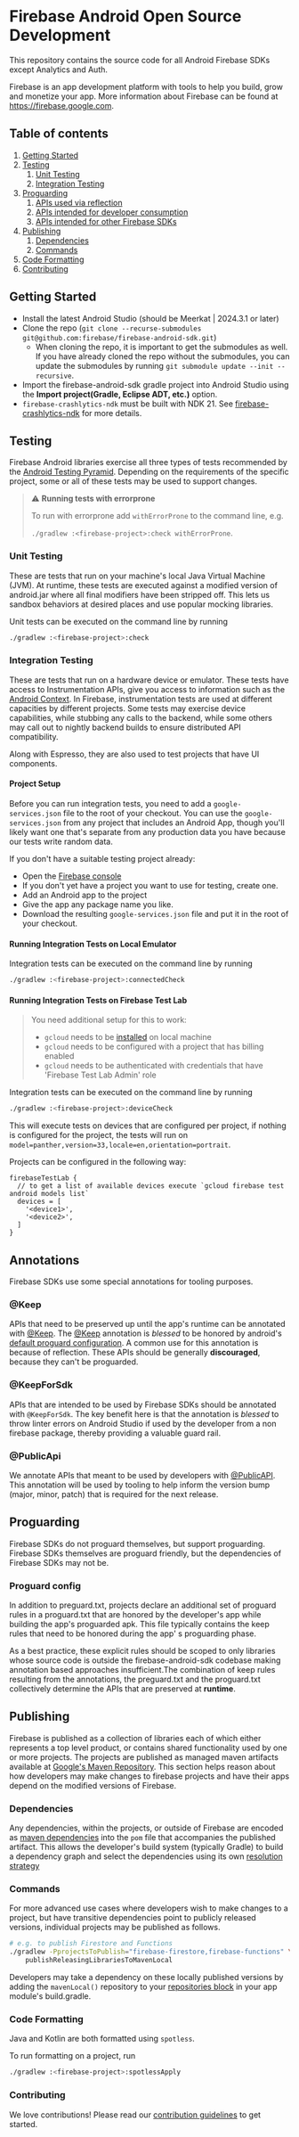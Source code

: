 # Firebase Android Open Source Development

This repository contains the source code for all Android Firebase SDKs except Analytics and Auth.

Firebase is an app development platform with tools to help you build, grow and monetize your app.
More information about Firebase can be found at https://firebase.google.com.

## Table of contents

1. [Getting Started](#getting-started)
1. [Testing](#testing)
   1. [Unit Testing](#unit-testing)
   1. [Integration Testing](#integration-testing)
1. [Proguarding](#proguarding)
   1. [APIs used via reflection](#APIs-used-via-reflection)
   1. [APIs intended for developer consumption](#APIs-intended-for-developer-consumption)
   1. [APIs intended for other Firebase SDKs](#APIs-intended-for-other-firebase-sdks)
1. [Publishing](#publishing)
   1. [Dependencies](#dependencies)
   1. [Commands](#commands)
1. [Code Formatting](#code-formatting)
1. [Contributing](#contributing)

## Getting Started

- Install the latest Android Studio (should be Meerkat | 2024.3.1 or later)
- Clone the repo (`git clone --recurse-submodules git@github.com:firebase/firebase-android-sdk.git`)
  - When cloning the repo, it is important to get the submodules as well. If you have already cloned
    the repo without the submodules, you can update the submodules by running
    `git submodule update --init --recursive`.
- Import the firebase-android-sdk gradle project into Android Studio using the **Import
  project(Gradle, Eclipse ADT, etc.)** option.
- `firebase-crashlytics-ndk` must be built with NDK 21. See
  [firebase-crashlytics-ndk](firebase-crashlytics-ndk/README.md) for more details.

## Testing

Firebase Android libraries exercise all three types of tests recommended by the
[Android Testing Pyramid](https://developer.android.com/training/testing/fundamentals#testing-pyramid).
Depending on the requirements of the specific project, some or all of these tests may be used to
support changes.

> :warning: **Running tests with errorprone**
>
> To run with errorprone add `withErrorProne` to the command line, e.g.
>
> `./gradlew :<firebase-project>:check withErrorProne`.

### Unit Testing

These are tests that run on your machine's local Java Virtual Machine (JVM). At runtime, these tests
are executed against a modified version of android.jar where all final modifiers have been stripped
off. This lets us sandbox behaviors at desired places and use popular mocking libraries.

Unit tests can be executed on the command line by running

```bash
./gradlew :<firebase-project>:check
```

### Integration Testing

These are tests that run on a hardware device or emulator. These tests have access to
Instrumentation APIs, give you access to information such as the
[Android Context](https://developer.android.com/reference/android/content/Context). In Firebase,
instrumentation tests are used at different capacities by different projects. Some tests may
exercise device capabilities, while stubbing any calls to the backend, while some others may call
out to nightly backend builds to ensure distributed API compatibility.

Along with Espresso, they are also used to test projects that have UI components.

#### Project Setup

Before you can run integration tests, you need to add a `google-services.json` file to the root of
your checkout. You can use the `google-services.json` from any project that includes an Android App,
though you'll likely want one that's separate from any production data you have because our tests
write random data.

If you don't have a suitable testing project already:

- Open the [Firebase console](https://console.firebase.google.com/)
- If you don't yet have a project you want to use for testing, create one.
- Add an Android app to the project
- Give the app any package name you like.
- Download the resulting `google-services.json` file and put it in the root of your checkout.

#### Running Integration Tests on Local Emulator

Integration tests can be executed on the command line by running

```bash
./gradlew :<firebase-project>:connectedCheck
```

#### Running Integration Tests on Firebase Test Lab

> You need additional setup for this to work:
>
> - `gcloud` needs to be [installed](https://cloud.google.com/sdk/install) on local machine
> - `gcloud` needs to be configured with a project that has billing enabled
> - `gcloud` needs to be authenticated with credentials that have 'Firebase Test Lab Admin' role

Integration tests can be executed on the command line by running

```bash
./gradlew :<firebase-project>:deviceCheck
```

This will execute tests on devices that are configured per project, if nothing is configured for the
project, the tests will run on `model=panther,version=33,locale=en,orientation=portrait`.

Projects can be configured in the following way:

```
firebaseTestLab {
  // to get a list of available devices execute `gcloud firebase test android models list`
  devices = [
    '<device1>',
    '<device2>',
  ]
}
```

## Annotations

Firebase SDKs use some special annotations for tooling purposes.

### @Keep

APIs that need to be preserved up until the app's runtime can be annotated with
[@Keep](https://developer.android.com/reference/android/support/annotation/Keep). The
[@Keep](https://developer.android.com/reference/android/support/annotation/Keep) annotation is
_blessed_ to be honored by android's
[default proguard configuration](https://developer.android.com/studio/write/annotations#keep). A
common use for this annotation is because of reflection. These APIs should be generally
**discouraged**, because they can't be proguarded.

### @KeepForSdk

APIs that are intended to be used by Firebase SDKs should be annotated with `@KeepForSdk`. The key
benefit here is that the annotation is _blessed_ to throw linter errors on Android Studio if used by
the developer from a non firebase package, thereby providing a valuable guard rail.

### @PublicApi

We annotate APIs that meant to be used by developers with
[@PublicAPI](firebase-common/src/main/java/com/google/firebase/annotations/PublicApi.java). This
annotation will be used by tooling to help inform the version bump (major, minor, patch) that is
required for the next release.

## Proguarding

Firebase SDKs do not proguard themselves, but support proguarding. Firebase SDKs themselves are
proguard friendly, but the dependencies of Firebase SDKs may not be.

### Proguard config

In addition to preguard.txt, projects declare an additional set of proguard rules in a proguard.txt
that are honored by the developer's app while building the app's proguarded apk. This file typically
contains the keep rules that need to be honored during the app' s proguarding phase.

As a best practice, these explicit rules should be scoped to only libraries whose source code is
outside the firebase-android-sdk codebase making annotation based approaches insufficient.The
combination of keep rules resulting from the annotations, the preguard.txt and the proguard.txt
collectively determine the APIs that are preserved at **runtime**.

## Publishing

Firebase is published as a collection of libraries each of which either represents a top level
product, or contains shared functionality used by one or more projects. The projects are published
as managed maven artifacts available at [Google's Maven Repository](https://maven.google.com). This
section helps reason about how developers may make changes to firebase projects and have their apps
depend on the modified versions of Firebase.

### Dependencies

Any dependencies, within the projects, or outside of Firebase are encoded as
[maven dependencies](https://maven.apache.org/guides/introduction/introduction-to-dependency-mechanism.html)
into the `pom` file that accompanies the published artifact. This allows the developer's build
system (typically Gradle) to build a dependency graph and select the dependencies using its own
[resolution strategy](https://docs.gradle.org/current/dsl/org.gradle.api.artifacts.ResolutionStrategy.html)

### Commands

For more advanced use cases where developers wish to make changes to a project, but have transitive
dependencies point to publicly released versions, individual projects may be published as follows.

```bash
# e.g. to publish Firestore and Functions
./gradlew -PprojectsToPublish="firebase-firestore,firebase-functions" \
    publishReleasingLibrariesToMavenLocal
```

Developers may take a dependency on these locally published versions by adding the `mavenLocal()`
repository to your
[repositories block](https://docs.gradle.org/current/userguide/declaring_repositories.html) in your
app module's build.gradle.

### Code Formatting

Java and Kotlin are both formatted using `spotless`.

To run formatting on a project, run

```bash
./gradlew :<firebase-project>:spotlessApply
```

### Contributing

We love contributions! Please read our [contribution guidelines](/CONTRIBUTING.md) to get started.
